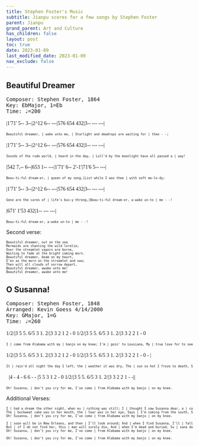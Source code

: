 ```yaml
---
title: Stephen Foster's Music
subtitle: Jianpu scores for a few songs by Stephen Foster
parent: Jianpu
grand_parent: Art and Culture
has_children: false
layout: post
toc: true
date: 2023-01-09
last_modified_date: 2023-01-09
nav_exclude: false
---
```


<meta name="format-detection" content="telephone=no">

<style>
@font-face {
    font-family: Jianpu;
    src: url("{{site.webfontdirectory}}/jianpu/JianpuASCII.ttf ");
}
.jianpu {
    font-family: Jianpu;
    line-height: 1.5;
    font-size: 150%
}
.lyrics {
    font-size: 90%
}
@media (max-width: 80rem) {
    .jianpu  {
        font-size: 100%;
    }
    .lyrics {
        font-size: 60%
    }
}
</style>

<!--
https://zn-live.zupfnoter.de/
https://github.com/kgoess/foster-abc/tree/master/abc-src
-->


## Beautiful Dreamer

<pre>
Composer: Stephen Foster, 1864
Key: EbMajor, 1=Eb
Time: ♩=200
</pre>


<!--https://upload.wikimedia.org/wikipedia/commons/5/57/Beautiful_Dreamer_music.jpg-->

<pre class="jianpu">
|1'71' 5-- 3--|2^12 6-- ---|576 654 432|3-- --- ---|
</pre>
<pre class="lyrics">
Beautiful dreamer, | wake unto me, | Starlight and dewdrops are waiting for | thee - -;
</pre>

<pre class="jianpu">
|1'71' 5-- 3--|2^12 6-- ---|576 654 432|1-- --- ---|
</pre>
<pre class="lyrics">
Sounds of the rude world, | heard in the day, | Lull'd by the moonlight have all passed a | way!
</pre>

<pre class="jianpu">
|542 7,-- 6--|653 1-- ---|1'71' 6-- 2'-1'|71'6 5-- ---|
</pre>
<pre class="lyrics">
Beau-ti-ful dream-er, | queen of my song,|List while I woo thee | with soft me-lo-dy;
</pre>

<pre class="jianpu">
|1'71' 5-- 3--|2^12 6-- ---|576 654 432|3-- --- ---|
</pre>
<pre class="lyrics">
Gone are the cares of | life's bus-y throng,|Beau-ti-ful dream-er, a-wake un-to | me - -!
</pre>

<pre class="jianpu">
|671' 1'53 432|1-- --- ---|
</pre>
<pre class="lyrics">
Beau-ti-ful dream-er, a-wake un-to | me - -!
</pre>

Second verse:

<pre class="lyrics">
Beautiful dreamer, out on the sea
Mermaids are chanting the wild lorelie;
Over the streamlet vapors are borne,
Waiting to fade at the bright coming morn.
Beautiful dreamer, beam on my heart,
E'en as the morn on the streamlet and sea;
Then will all clouds of sorrow depart,
Beautiful dreamer, awake unto me!
Beautiful dreamer, awake unto me!
</pre>


<!--
|03,5, 35,3, 15,3,|04,6, 46,4, 26,4,|04,5, 25,4, 7,5,4,|03,5, 35,3, 15,3,|
|03,5, 35,3, 15,3,|04,6, 46,4, 26,4,|04,5, 25,4, 7,5,4,|03,5, 35,3, 15,3,|
-->


## O Susanna!
<pre>
Composer: Stephen Foster, 1848
Arranged: Kevin Goess 4/14/2000
Key: GMajor, 1=G
Time: ♩=260
</pre>



<pre class="jianpu">
1/2/|3 5 5. 6/5 3 1. 2/|3 3 2 1 2 - 0 1/2/|3 5 5. 6/5 3 1. 2/|3 3 2 2 1 - 0 
</pre>
<pre class="lyrics">
I | come from Alabama with my | banjo on my knee; I'm | goin' to Lousiana, My | true love for to see.
</pre>

<pre class="jianpu">
1/2/|3 5 5. 6/5 3 1. 2/|3 3 2 1 2 - 0 1/2/|3 5 5. 6/5 3 1. 2/|3 3 2 2 1 - 0 - |
</pre>
<pre class="lyrics">
It | rain'd all night the day I left, the | weather it was dry, The | sun so hot I froze to death, Su | sana don't you cry.
</pre>

<pre class="jianpu">
  |4 - 4 - 6 6 - - |5 5 3 1 2 - 0 1/2/|3 5 5. 6/5 3 1. 2/|3 3 2 2 1 - -||
</pre>
<pre class="lyrics">
Oh! Susanna, | don't you cry for me, I've come | from Alabama with my banjo | on my knee.
</pre>

<!--
<pre class="jianpu">
1//2//|3/5/5/./6// 5/3/1/./2//|3/3/ 2/1/ 2 0/ 1//2//|3/5/5/./6// 5/3/ 1/./2//|3/3/ 2/2/ 1 0/ 
</pre>
<pre class="lyrics">
I | come from Alabama with my | banjo on my knee; I'm | goin' to Lousiana, My true love for to see.
</pre>

<pre class="jianpu">
1//2//|3/5/5/./6// 5/3/1/./2//|3/3/ 2/1/ 2 0/ 1//2//|3/5/5/./6// 5/3/1/./ 2//|3/3/ 2/2/ 1 0 |
</pre>
<pre class="lyrics">
It | rain'd all night the day I left, the | weather it was dry, The | sun so hot I froze to death, Su | sana don't you cry.
</pre>

<pre class="jianpu">
  |4 4 6/ 6.|5/5/3/1/ 2 0/ 1//2//|3/5/5/./6// 5/3/1/./2//|3/3/ 2/2/ 1.||
</pre>
<pre class="lyrics">
Oh! Susanna, | don't you cry for me, I've come | from Alabama with my banjo | on my knee.
</pre>
-->


Additional Verses:

<pre class="lyrics">
I | had a dream the other night, when ev | rything was still; I | thought I saw Susanna dear, a | comin' down the hill,
The | buckweat cake was in her mouth, the | tear was in her eye, Says | I'm coming from the south, Su | sana don't you cry.
Oh! Susanna, | don't you cry for me, I've come | from Alabama with my banjo | on my knee.

I | soon will be in New Orleans, and then | I'll look around; And | when I find Susanna, I'll | fall upon the ground,
But | if I do not find her, this | man will surely die, And | when I'm dead and buried, Su | sana don't you cry.
Oh! Susanna, | don't you cry for me, I've come | from Alabama with my banjo | on my knee.

Oh! Susanna, | don't you cry for me, I've come | from Alabama with my banjo | on my knee.
</pre>






